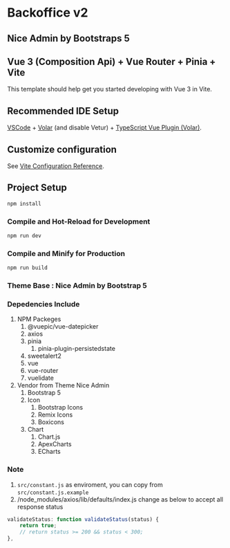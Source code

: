# Backoffice v2
## Nice Admin by Bootstraps 5
## Vue 3 (Composition Api) + Vue Router + Pinia + Vite

This template should help get you started developing with Vue 3 in Vite.

## Recommended IDE Setup

[VSCode](https://code.visualstudio.com/) + [Volar](https://marketplace.visualstudio.com/items?itemName=Vue.volar) (and disable Vetur) + [TypeScript Vue Plugin (Volar)](https://marketplace.visualstudio.com/items?itemName=Vue.vscode-typescript-vue-plugin).

## Customize configuration

See [Vite Configuration Reference](https://vitejs.dev/config/).

## Project Setup

```sh
npm install
```

### Compile and Hot-Reload for Development

```sh
npm run dev
```

### Compile and Minify for Production

```sh
npm run build
```

### Theme Base : Nice Admin by Bootstrap 5

### Depedencies Include

1. NPM Packeges
	1. @vuepic/vue-datepicker
	2. axios
	3. pinia
		1. pinia-plugin-persistedstate
	4. sweetalert2
	5. vue
	6. vue-router
	7. vuelidate
2. Vendor from Theme Nice Admin
	1. Bootstrap 5
	2. Icon
		1. Bootstrap Icons
		2. Remix Icons
		3. Boxicons
	3. Chart
		1. Chart.js
		2. ApexCharts
		3. ECharts

### Note

1. `src/constant.js` as enviroment, you can copy from `src/constant.js.example`
2. /node_modules/axios/lib/defaults/index.js change as below to accept all response status
```js
validateStatus: function validateStatus(status) {
	return true;
	// return status >= 200 && status < 300;
},
```